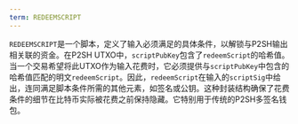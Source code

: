 ```yaml
---
term: REDEEMSCRIPT
---
```


`REDEEMSCRIPT`是一个脚本，定义了输入必须满足的具体条件，以解锁与P2SH输出相关联的资金。在P2SH UTXO中，`scriptPubKey`包含了`redeemScript`的哈希值。当一个交易希望将此UTXO作为输入花费时，它必须提供与`scriptPubKey`中包含的哈希值匹配的明文`redeemScript`。因此，`redeemScript`在输入的`scriptSig`中给出，连同满足脚本条件所需的其他元素，如签名或公钥。这种封装结构确保了花费条件的细节在比特币实际被花费之前保持隐藏。它特别用于传统的P2SH多签名钱包。